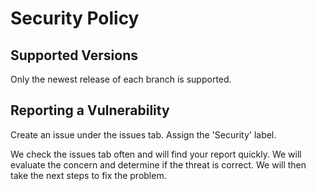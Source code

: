 # Security Policy

## Supported Versions

Only the newest release of each branch is supported.

## Reporting a Vulnerability

Create an issue under the issues tab. Assign the 'Security' label.

We check the issues tab often and will find your report quickly. We will evaluate the concern and determine if the threat is correct. We will then take the next steps to fix the problem.
